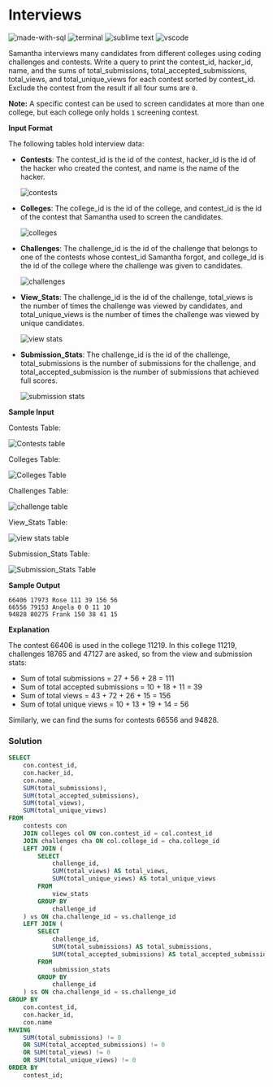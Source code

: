 # Interviews
![made-with-sql](https://img.shields.io/badge/Made%20with-SQL-007396.svg)
![terminal](https://img.shields.io/badge/Windows%20Terminal-4D4D4D?logo=windows%20terminal&logoColor=white)
![sublime text](https://img.shields.io/badge/sublime_text-%23575757.svg?logo=sublime-text&logoColor=important)
![vscode](https://img.shields.io/badge/Visual_Studio_Code-0078D4?logo=visual%20studio%20code&logoColor=white)

Samantha interviews many candidates from different colleges using coding challenges and contests. Write a query to print the contest_id, hacker_id, name, and the sums of total_submissions, total_accepted_submissions, total_views, and total_unique_views for each contest sorted by contest_id. Exclude the contest from the result if all four sums are `0`.

**Note:** A specific contest can be used to screen candidates at more than one college, but each college only holds `1` screening contest.

**Input Format**

The following tables hold interview data:

- **Contests**: The contest_id is the id of the contest, hacker_id is the id of the hacker who created the contest, and name is the name of the hacker.

    ![contests](https://s3.amazonaws.com/hr-challenge-images/19596/1458517426-e017c3460e-ScreenShot2016-03-21at4.57.47AM.png)

- **Colleges**: The college_id is the id of the college, and contest_id is the id of the contest that Samantha used to screen the candidates.

    ![colleges](https://s3.amazonaws.com/hr-challenge-images/19596/1458517503-fd4aa63111-ScreenShot2016-03-21at4.57.56AM.png)

- **Challenges**: The challenge_id is the id of the challenge that belongs to one of the contests whose contest_id Samantha forgot, and college_id is the id of the college where the challenge was given to candidates.

    ![challenges](https://s3.amazonaws.com/hr-challenge-images/19596/1458517661-a642f750ce-ScreenShot2016-03-21at4.58.04AM.png)

- **View_Stats**: The challenge_id is the id of the challenge, total_views is the number of times the challenge was viewed by candidates, and total_unique_views is the number of times the challenge was viewed by unique candidates.

    ![view stats](https://s3.amazonaws.com/hr-challenge-images/19596/1458517983-b4302286a8-ScreenShot2016-03-21at4.58.15AM.png)

- **Submission_Stats**: The challenge_id is the id of the challenge, total_submissions is the number of submissions for the challenge, and total_accepted_submission is the number of submissions that achieved full scores.

    ![submission stats](https://s3.amazonaws.com/hr-challenge-images/19596/1458518090-80983c916a-ScreenShot2016-03-21at4.58.27AM.png)

**Sample Input**

Contests Table:

![Contests table](https://s3.amazonaws.com/hr-challenge-images/19596/1458519044-d788f8a6ee-ScreenShot2016-03-21at4.58.39AM.png)

Colleges Table:

![Colleges Table](https://s3.amazonaws.com/hr-challenge-images/19596/1458519098-912836d6ac-ScreenShot2016-03-21at4.59.22AM.png)

Challenges Table:

![challenge table](https://s3.amazonaws.com/hr-challenge-images/19596/1458519120-c531743caf-ScreenShot2016-03-21at4.59.32AM.png)

View_Stats Table:

![view stats table](https://s3.amazonaws.com/hr-challenge-images/19596/1458519152-107a67866b-ScreenShot2016-03-21at4.59.43AM.png)

Submission_Stats Table:

![Submission_Stats Table](https://s3.amazonaws.com/hr-challenge-images/19596/1458519173-091aba871a-ScreenShot2016-03-21at4.59.55AM.png)

**Sample Output**

```
66406 17973 Rose 111 39 156 56
66556 79153 Angela 0 0 11 10
94828 80275 Frank 150 38 41 15
```

**Explanation**

The contest 66406 is used in the college 11219. In this college 11219, challenges 18765 and 47127 are asked, so from the view and submission stats:
  - Sum of total submissions = 27 + 56 + 28 = 111
  - Sum of total accepted submissions = 10 + 18 + 11 = 39
  - Sum of total views = 43 + 72 + 26 + 15 = 156
  - Sum of total unique views = 10 + 13 + 19 + 14 = 56<br>

Similarly, we can find the sums for contests 66556 and 94828.

### Solution
```sql
SELECT
    con.contest_id,
    con.hacker_id,
    con.name,
    SUM(total_submissions),
    SUM(total_accepted_submissions),
    SUM(total_views),
    SUM(total_unique_views)
FROM
    contests con
    JOIN colleges col ON con.contest_id = col.contest_id
    JOIN challenges cha ON col.college_id = cha.college_id
    LEFT JOIN (
        SELECT
            challenge_id,
            SUM(total_views) AS total_views,
            SUM(total_unique_views) AS total_unique_views
        FROM
            view_stats
        GROUP BY
            challenge_id
    ) vs ON cha.challenge_id = vs.challenge_id
    LEFT JOIN (
        SELECT
            challenge_id,
            SUM(total_submissions) AS total_submissions,
            SUM(total_accepted_submissions) AS total_accepted_submissions
        FROM
            submission_stats
        GROUP BY
            challenge_id
    ) ss ON cha.challenge_id = ss.challenge_id
GROUP BY
    con.contest_id,
    con.hacker_id,
    con.name
HAVING
    SUM(total_submissions) != 0
    OR SUM(total_accepted_submissions) != 0
    OR SUM(total_views) != 0
    OR SUM(total_unique_views) != 0
ORDER BY
    contest_id;
```